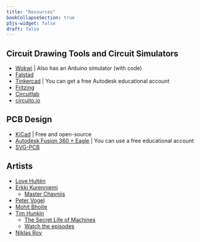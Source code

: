 ```yaml
---
title: "Resources"
bookCollapseSection: true
p5js-widget: false
draft: false
---
```


## Circuit Drawing Tools and Circuit Simulators

- [Wokwi](https://wokwi.com/) | Also has an Arduino simulator (with code)
- [Falstad](http://falstad.com/circuit/circuitjs.html)
- [Tinkercad](https://www.tinkercad.com/) | You can get a free Autodesk educational account
- [Fritzing](https://fritzing.org/)
- [Circuitlab](https://www.circuitlab.com/)
- [circuito.io](https://www.circuito.io)

## PCB Design

- [KiCad](https://www.kicad.org/) | Free and open-source
- [Autodesk Fusion 360 + Eagle](https://www.autodesk.com/products/fusion-360/overview) | You can use a free educational account
- [SVG-PCB](https://leomcelroy.com/svg-pcb-website/#/home)

## Artists

- [Love Hultén](https://www.lovehulten.com/)
- [Erkki Kurenniemi](https://fi.wikipedia.org/wiki/Erkki_Kurenniemi)
  - [Master Chaynjis](https://www.youtube.com/watch?v=L1qtHLGQPIU)
- [Peter Vogel](http://vogelexhibition.weebly.com/)
- [Mohit Bhoite](https://www.bhoite.com/sculptures/)
- [Tim Hunkin](https://www.timhunkin.com/)
  - [The Secret Life of Machines](https://www.secretlifeofmachines.com/)
  - [Watch the episodes](https://www.exploratorium.edu/ronh/SLOM/)
- [Niklas Roy](https://www.niklasroy.com/)




